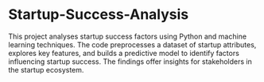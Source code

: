# Startup-Success-Analysis
This project analyses startup success factors using Python and machine learning techniques. The code preprocesses a dataset of startup attributes, explores key features, and builds a predictive model to identify factors influencing startup success. The findings offer insights for stakeholders in the startup ecosystem.
